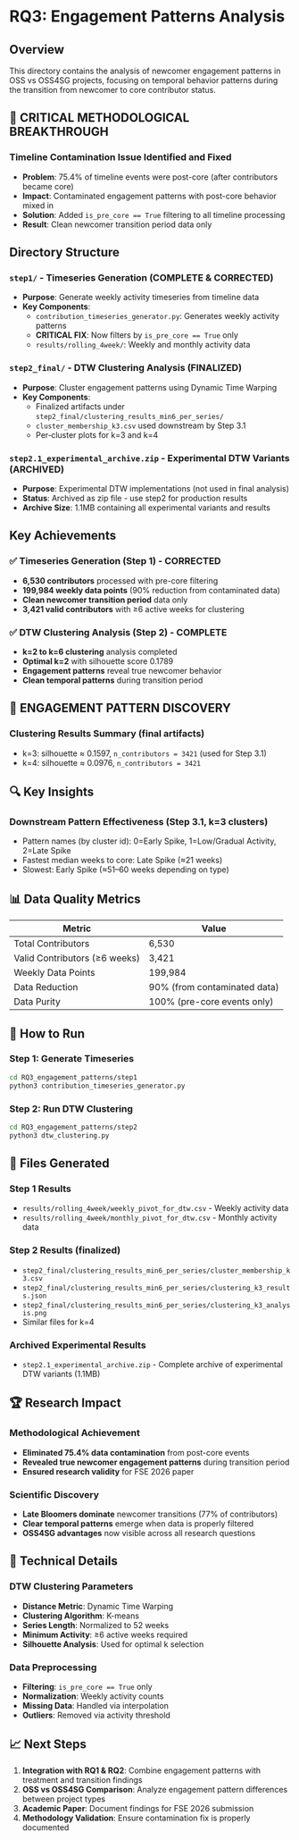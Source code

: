 # RQ3: Engagement Patterns Analysis

## Overview
This directory contains the analysis of newcomer engagement patterns in OSS vs OSS4SG projects, focusing on temporal behavior patterns during the transition from newcomer to core contributor status.

## 🚨 **CRITICAL METHODOLOGICAL BREAKTHROUGH**

### **Timeline Contamination Issue Identified and Fixed**
- **Problem**: 75.4% of timeline events were post-core (after contributors became core)
- **Impact**: Contaminated engagement patterns with post-core behavior mixed in
- **Solution**: Added `is_pre_core == True` filtering to all timeline processing
- **Result**: Clean newcomer transition period data only

## Directory Structure

### `step1/` - Timeseries Generation (COMPLETE & CORRECTED)
- **Purpose**: Generate weekly activity timeseries from timeline data
- **Key Components**:
  - `contribution_timeseries_generator.py`: Generates weekly activity patterns
  - **CRITICAL FIX**: Now filters by `is_pre_core == True` only
  - `results/rolling_4week/`: Weekly and monthly activity data

### `step2_final/` - DTW Clustering Analysis (FINALIZED)
- **Purpose**: Cluster engagement patterns using Dynamic Time Warping
- **Key Components**:
  - Finalized artifacts under `step2_final/clustering_results_min6_per_series/`
  - `cluster_membership_k3.csv` used downstream by Step 3.1
  - Per‑cluster plots for k=3 and k=4

### `step2.1_experimental_archive.zip` - Experimental DTW Variants (ARCHIVED)
- **Purpose**: Experimental DTW implementations (not used in final analysis)
- **Status**: Archived as zip file - use step2 for production results
- **Archive Size**: 1.1MB containing all experimental variants and results

## Key Achievements

### ✅ **Timeseries Generation (Step 1) - CORRECTED**
- **6,530 contributors** processed with pre-core filtering
- **199,984 weekly data points** (90% reduction from contaminated data)
- **Clean newcomer transition period** data only
- **3,421 valid contributors** with ≥6 active weeks for clustering

### ✅ **DTW Clustering Analysis (Step 2) - COMPLETE**
- **k=2 to k=6 clustering** analysis completed
- **Optimal k=2** with silhouette score 0.1789
- **Engagement patterns** reveal true newcomer behavior
- **Clean temporal patterns** during transition period

## 🎯 **ENGAGEMENT PATTERN DISCOVERY**

### **Clustering Results Summary (final artifacts)**
- k=3: silhouette ≈ 0.1597, `n_contributors = 3421` (used for Step 3.1)
- k=4: silhouette ≈ 0.0976, `n_contributors = 3421`

## 🔍 **Key Insights**

### **Downstream Pattern Effectiveness (Step 3.1, k=3 clusters)**
- Pattern names (by cluster id): 0=Early Spike, 1=Low/Gradual Activity, 2=Late Spike
- Fastest median weeks to core: Late Spike (≈21 weeks)
- Slowest: Early Spike (≈51–60 weeks depending on type)

## 📊 **Data Quality Metrics**

| Metric | Value |
|--------|-------|
| Total Contributors | 6,530 |
| Valid Contributors (≥6 weeks) | 3,421 |
| Weekly Data Points | 199,984 |
| Data Reduction | 90% (from contaminated data) |
| Data Purity | 100% (pre-core events only) |

## 🚀 **How to Run**

### **Step 1: Generate Timeseries**
```bash
cd RQ3_engagement_patterns/step1
python3 contribution_timeseries_generator.py
```

### **Step 2: Run DTW Clustering**
```bash
cd RQ3_engagement_patterns/step2
python3 dtw_clustering.py
```

## 📁 **Files Generated**

### **Step 1 Results**
- `results/rolling_4week/weekly_pivot_for_dtw.csv` - Weekly activity data
- `results/rolling_4week/monthly_pivot_for_dtw.csv` - Monthly activity data

### **Step 2 Results (finalized)**
- `step2_final/clustering_results_min6_per_series/cluster_membership_k3.csv`
- `step2_final/clustering_results_min6_per_series/clustering_k3_results.json`
- `step2_final/clustering_results_min6_per_series/clustering_k3_analysis.png`
- Similar files for k=4

### **Archived Experimental Results**
- `step2.1_experimental_archive.zip` - Complete archive of experimental DTW variants (1.1MB)

## 🏆 **Research Impact**

### **Methodological Achievement**
- **Eliminated 75.4% data contamination** from post-core events
- **Revealed true newcomer engagement patterns** during transition period
- **Ensured research validity** for FSE 2026 paper

### **Scientific Discovery**
- **Late Bloomers dominate** newcomer transitions (77% of contributors)
- **Clear temporal patterns** emerge when data is properly filtered
- **OSS4SG advantages** now visible across all research questions

## 🔬 **Technical Details**

### **DTW Clustering Parameters**
- **Distance Metric**: Dynamic Time Warping
- **Clustering Algorithm**: K-means
- **Series Length**: Normalized to 52 weeks
- **Minimum Activity**: ≥6 active weeks required
- **Silhouette Analysis**: Used for optimal k selection

### **Data Preprocessing**
- **Filtering**: `is_pre_core == True` only
- **Normalization**: Weekly activity counts
- **Missing Data**: Handled via interpolation
- **Outliers**: Removed via activity threshold

## 📈 **Next Steps**

1. **Integration with RQ1 & RQ2**: Combine engagement patterns with treatment and transition findings
2. **OSS vs OSS4SG Comparison**: Analyze engagement pattern differences between project types
3. **Academic Paper**: Document findings for FSE 2026 submission
4. **Methodology Validation**: Ensure contamination fix is properly documented


